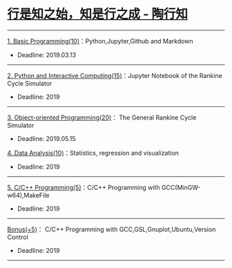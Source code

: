 # [行是知之始，知是行之成 - 陶行知](http://yuedu.163.com/source/2963f558d8cc47dda31faa19c4e776e9_4)

---

[1. Basic Programming(10)](https://github.com/PySEE/Practices/tree/S2019/P1)：Python,Jupyter,Github and Markdown

* Deadline: 2019.03.13

---

[2. Python and Interactive Computing(15)](https://github.com/PySEE/Practices/tree/S2019/P2)：Jupyter Notebook of the Rankine Cycle Simulator 

* Deadline: 2019

---

[3. Object-oriented Programming(20)](https://github.com/PySEE/Practices/tree/S2019/P3)： The General Rankine Cycle Simulator

* Deadline: 2019.05.15


[4. Data Analysis(10)](https://github.com/PySEE/Practices/tree/S2019/P4)：Statistics, regression and visualization

* Deadline: 2019

---

[5. C/C++ Programming(5)](https://github.com/PySEE/Practices/tree/S2019/P5)：C/C++ Programming with GCC(MinGW-w64),MakeFile  

* Deadline: 2019
---

[Bonus(+5)](https://github.com/PySEE/Practices/tree/S2019/Bonus)： C/C++ Programming with GCC,GSL,Gnuplot,Ubuntu,Version Control 

* Deadline: 2019

---